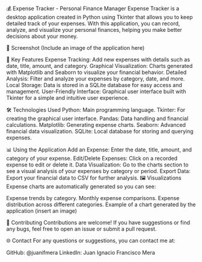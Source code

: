 💰 Expense Tracker - Personal Finance Manager
Expense Tracker is a desktop application created in Python using Tkinter that allows you to keep detailed track of your expenses. With this application, you can record, analyze, and visualize your personal finances, helping you make better decisions about your money.

📸 Screenshot
(Include an image of the application here)

🚀 Key Features
Expense Tracking: Add new expenses with details such as date, title, amount, and category.
Graphical Visualization: Charts generated with Matplotlib and Seaborn to visualize your financial behavior.
Detailed Analysis: Filter and analyze your expenses by category, date, and more.
Local Storage: Data is stored in a SQLite database for easy access and management.
User-Friendly Interface: Graphical user interface built with Tkinter for a simple and intuitive user experience.

🛠️ Technologies Used
Python: Main programming language.
Tkinter: For creating the graphical user interface.
Pandas: Data handling and financial calculations.
Matplotlib: Generating expense charts.
Seaborn: Advanced financial data visualization.
SQLite: Local database for storing and querying expenses.

📊 Using the Application
Add an Expense: Enter the date, title, amount, and category of your expense.
Edit/Delete Expenses: Click on a recorded expense to edit or delete it.
Data Visualization: Go to the charts section to see a visual analysis of your expenses by category or period.
Export Data: Export your financial data to CSV for further analysis.
🖼️ Visualizations
Expense charts are automatically generated so you can see:

Expense trends by category.
Monthly expense comparisons.
Expense distribution across different categories.
Example of a chart generated by the application (insert an image)

🔧 Contributing
Contributions are welcome! If you have suggestions or find any bugs, feel free to open an issue or submit a pull request.

🌐 Contact
For any questions or suggestions, you can contact me at:

GitHub: @juanifmera
LinkedIn: Juan Ignacio Francisco Mera
